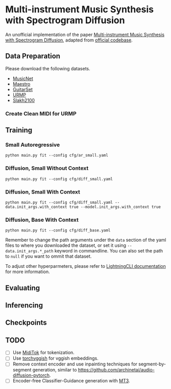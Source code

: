 # Multi-instrument Music Synthesis with Spectrogram Diffusion

An unofficial implementation of the paper [Multi-instrument Music Synthesis with Spectrogram Diffusion](https://arxiv.org/abs/2206.05408), adapted from [official codebase](https://github.com/magenta/music-spectrogram-diffusion).

## Data Preparation

Please download the following datasets.

* [MusicNet](https://doi.org/10.5281/zenodo.5120004)
* [Maestro](https://magenta.tensorflow.org/datasets/maestro#dataset)
* [GuitarSet](https://guitarset.weebly.com/)
* [URMP](https://labsites.rochester.edu/air/projects/URMP.html)
* [Slakh2100](https://doi.org/10.5281/zenodo.4599666)

### Create Clean MIDI for URMP

## Training

### Small Autoregressive

```
python main.py fit --config cfg/ar_small.yaml
```

### Diffusion, Small Without Context

```
python main.py fit --config cfg/diff_small.yaml
```

### Diffusion, Small With Context

```
python main.py fit --config cfg/diff_small.yaml --data.init_args.with_context true --model.init_args.with_context true
```

### Diffusion, Base With Context

```
python main.py fit --config cfg/diff_base.yaml
```

Remember to change the path arguments under the `data` section of the yaml files to where you downloaded the dataset, or set it using `--data.init_args.*_path` keyword in commandline.
You can also set the path to `null` if you want to ommit that dataset.

To adjust other hyperparmeters, please refer to [LightningCLI documentation](https://pytorch-lightning.readthedocs.io/en/stable/cli/lightning_cli.html) for more information.

## Evaluating

## Inferencing

## Checkpoints


## TODO

- [ ] Use [MidiTok](https://github.com/Natooz/MidiTok) for tokenization.
- [ ] Use [torchvggish](https://github.com/harritaylor/torchvggish) for vggish embeddings.
- [ ] Remove context encoder and use inpainting techniques for segment-by-segment generation, similar to https://github.com/archinetai/audio-diffusion-pytorch.
- [ ] Encoder-free Classifier-Guidance generation with [MT3](https://github.com/magenta/mt3).